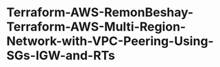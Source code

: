 # Terraform-AWS-RemonBeshay-Terraform-AWS-Multi-Region-Network-with-VPC-Peering-Using-SGs-IGW-and-RTs